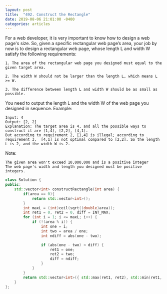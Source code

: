 ```yaml
---
layout: post
title:  "492. Construct the Rectangle"
date: 2019-08-06 21:01:00 -0400
categories: articles
---
```


For a web developer, it is very important to know how to design a web page's size. So, given a specific rectangular web page’s area, your job by now is to design a rectangular web page, whose length L and width W satisfy the following requirements:
```
1. The area of the rectangular web page you designed must equal to the given target area.

2. The width W should not be larger than the length L, which means L >= W.

3. The difference between length L and width W should be as small as possible.
```
You need to output the length L and the width W of the web page you designed in sequence.
Example:
```
Input: 4
Output: [2, 2]
Explanation: The target area is 4, and all the possible ways to construct it are [1,4], [2,2], [4,1]. 
But according to requirement 2, [1,4] is illegal; according to requirement 3,  [4,1] is not optimal compared to [2,2]. So the length L is 2, and the width W is 2.
```
Note:
```
The given area won't exceed 10,000,000 and is a positive integer
The web page's width and length you designed must be positive integers.
```

```c++
class Solution {
public:
	std::vector<int> constructRectangle(int area) {
        if(area == 0){
            return std::vector<int>();
        }
		int maxL = (int)ceil(sqrt((double)area));
		int ret1 = 0, ret2 = 0, diff = INT_MAX;
		for (int i = 1; i <= maxL; i++) {
			if (!(area % i)) {
				int one = i;
				int two = area / one;
				int ndiff = abs(one - two);

				if (abs(one - two) < diff) {
					ret1 = one;
					ret2 = two;
					diff = ndiff;
				}
			}
		}
		return std::vector<int>({ std::max(ret1, ret2), std::min(ret1, ret2) });
	}
};
```